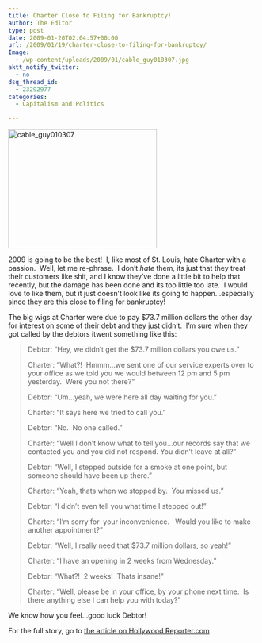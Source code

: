 ```yaml
---
title: Charter Close to Filing for Bankruptcy!
author: The Editor
type: post
date: 2009-01-20T02:04:57+00:00
url: /2009/01/19/charter-close-to-filing-for-bankruptcy/
Image:
  - /wp-content/uploads/2009/01/cable_guy010307.jpg
aktt_notify_twitter:
  - no
dsq_thread_id:
  - 23292977
categories:
  - Capitalism and Politics

---
```

<img class="alignright size-medium wp-image-38" title="cable_guy010307" src="http://punchingkitty.com/wp-content/uploads/2009/01/cable_guy010307-300x240.jpg" alt="cable_guy010307" width="300" height="240" srcset="http://media.punchingkitty.com/wordpress/2009/01/cable_guy010307-300x240.jpg 300w, http://media.punchingkitty.com/wordpress/2009/01/cable_guy010307.jpg 375w" sizes="(max-width: 300px) 100vw, 300px" />

2009 is going to be the best!  I, like most of St. Louis, hate Charter with a passion.  Well, let me re-phrase.  I don&#8217;t _hate_ them, its just that they treat their customers like shit, and I know they&#8217;ve done a little bit to help that recently, but the damage has been done and its too little too late.  I would love to like them, but it just doesn&#8217;t look like its going to happen&#8230;especially since they are this close to filing for bankruptcy!

The big wigs at Charter were due to pay $73.7 million dollars the other day for interest on some of their debt and they just didn&#8217;t.  I&#8217;m sure when they got called by the debtors itwent something like this:

> Debtor: &#8220;Hey, we didn&#8217;t get the $73.7 million dollars you owe us.&#8221;
> 
> Charter: &#8220;What?!  Hmmm&#8230;we sent one of our service experts over to your office as we told you we would between 12 pm and 5 pm yesterday.  Were you not there?&#8221;
> 
> Debtor: &#8220;Um&#8230;yeah, we were here all day waiting for you.&#8221;
> 
> Charter: &#8220;It says here we tried to call you.&#8221;
> 
> Debtor: &#8220;No.  No one called.&#8221;
> 
> Charter: &#8220;Well I don&#8217;t know what to tell you&#8230;our records say that we contacted you and you did not respond. You didn&#8217;t leave at all?&#8221;
> 
> Debtor: &#8220;Well, I stepped outside for a smoke at one point, but someone should have been up there.&#8221;
> 
> Charter: &#8220;Yeah, thats when we stopped by.  You missed us.&#8221;
> 
> Debtor: &#8220;I didn&#8217;t even tell you what time I stepped out!&#8221;
> 
> Charter: &#8220;I&#8217;m sorry for  your inconvenience.   Would you like to make another appointment?&#8221;
> 
> Debtor: &#8220;Well, I really need that $73.7 million dollars, so yeah!&#8221;
> 
> Charter: &#8220;I have an opening in 2 weeks from Wednesday.&#8221;
> 
> Debtor: &#8220;What?!  2 weeks!  Thats insane!&#8221;
> 
> Charter: &#8220;Well, please be in your office, by your phone next time.  Is there anything else I can help you with today?&#8221;

We know how you feel&#8230;good luck Debtor!

For the full story, go to [the article on Hollywood Reporter.com][1]

 [1]: http://www.hollywoodreporter.com/hr/content_display/news/e3i4b7a99706a1f6a07a47c205fe323cf00